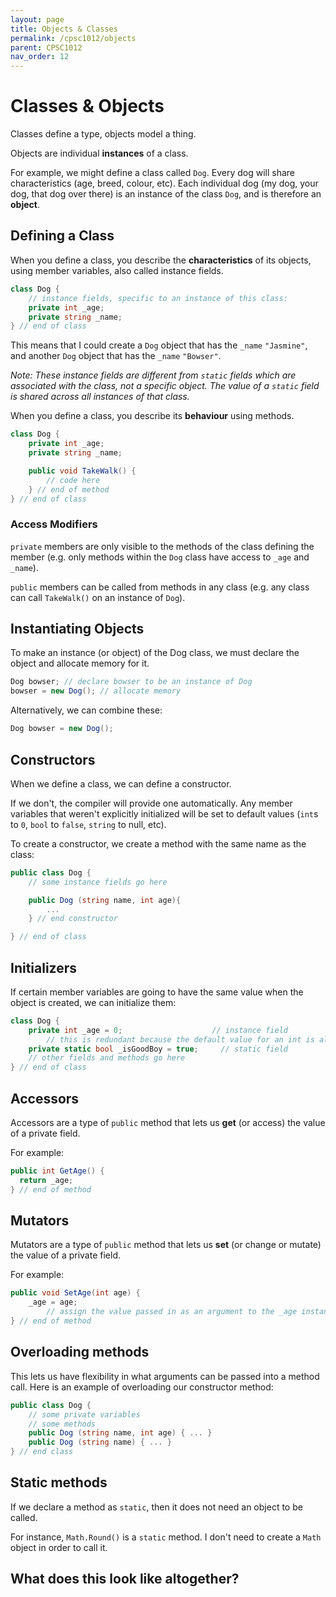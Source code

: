```yaml
---
layout: page
title: Objects & Classes
permalink: /cpsc1012/objects
parent: CPSC1012
nav_order: 12
---
```


# Classes & Objects

Classes define a type, objects model a thing.

Objects are individual **instances** of a class.

For example, we might define a class called `Dog`. Every dog will share characteristics (age, breed, colour, etc). Each individual dog (my dog, your dog, that dog over there) is an instance of the class `Dog`, and is therefore an **object**.

## Defining a Class
When you define a class, you describe the **characteristics** of its objects, using member variables, also called instance fields.
```csharp
class Dog {
    // instance fields, specific to an instance of this class:
    private int _age;
    private string _name;
} // end of class
```
This means that I could create a `Dog` object that has the `_name` `"Jasmine"`, and another `Dog` object that has the `_name` `"Bowser"`. 

*Note: These instance fields are different from `static` fields which are associated with the class, not a specific object. The value of a `static` field is shared across all instances of that class.*

When you define a class, you describe its **behaviour** using methods.
```csharp
class Dog {
    private int _age;
    private string _name;

    public void TakeWalk() {
        // code here
    } // end of method
} // end of class
```

### Access Modifiers

`private` members are only visible to the methods of the class defining the member (e.g. only methods within the `Dog` class have access to `_age` and `_name`).

`public` members can be called from methods in any class (e.g. any class can call `TakeWalk()` on an instance of `Dog`).

## Instantiating Objects

To make an instance (or object) of the Dog class, we must declare the object and allocate memory for it.
```csharp
Dog bowser; // declare bowser to be an instance of Dog
bowser = new Dog(); // allocate memory
```
Alternatively, we can combine these:
```csharp
Dog bowser = new Dog();
```

## Constructors

When we define a class, we can define a constructor.

If we don't, the compiler will provide one automatically. Any member variables that weren't explicitly initialized will be set to default values (`int`s to `0`, `bool` to `false`, `string` to null, etc).

To create a constructor, we create a method with the same name as the class:
```csharp
public class Dog {
    // some instance fields go here

    public Dog (string name, int age){ 
        ...
    } // end constructor

} // end of class
```

## Initializers

If certain member variables are going to have the same value when the object is created, we can initialize them:
```csharp
class Dog {
    private int _age = 0;                    // instance field
        // this is redundant because the default value for an int is already 0
    private static bool _isGoodBoy = true;     // static field
    // other fields and methods go here
} // end of class
```

## Accessors
Accessors are a type of `public` method that lets us **get** (or access) the value of a private field. 

For example:
```csharp
public int GetAge() {  
  return _age;  
} // end of method
```

## Mutators
Mutators are a type of `public` method that lets us **set** (or change or mutate) the value of a private field.

For example:
```csharp
public void SetAge(int age) {  
    _age = age;  
        // assign the value passed in as an argument to the _age instance field
} // end of method
```

## Overloading methods
This lets us have flexibility in what arguments can be passed into a method call. Here is an example of overloading our constructor method:
```csharp
public class Dog {
    // some private variables
    // some methods
    public Dog (string name, int age) { ... }
    public Dog (string name) { ... }
} // end class
```

## Static methods

If we declare a method as `static`, then it does not need an object to be called.

For instance, `Math.Round()` is a `static` method. I don't need to create a `Math` object in order to call it.

## What does this look like altogether?

<script src="https://gist.github.com/dmarshNAIT/35db61dde38abfab9cccb659076043ae.js"></script>